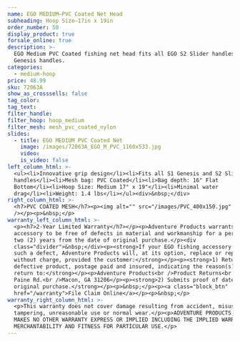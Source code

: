 ```yaml
---
name: EGO MEDIUM—PVC Coated Net Head
subheading: Hoop Size—17in x 19in
order_number: 50
display_product: true
forsale_online: true
description: >-
  EGO Medium PVC Coated fishing net head fits all EGO S2 Slider handles and S1
  Genesis handles.
categories:
  - medium-hoop
price: 48.99
sku: 72063A
show_as_crosssells: false
tag_color:
tag_text:
filter_handle:
filter_hoop: hoop_medium
filter_mesh: mesh_pvc_coated_nylon
slides:
  - title: EGO MEDIUM PVC Coated Net
    image: /images/72063A_EGO_M_PVC_1160x533.jpg
    video:
    is_video: false
left_column_html: >-
  <ul><li>Innovative grip design</li><li>Fits all S1 Genesis and S2 Slider
  handles</li><li>Mesh bag: PVC Coated</li><li>Bag depth: 16" Flat
  Bottom</li><li>Hoop Size: Medium 17" x 19"</li><li>Minimal water
  drag</li><li>Weight: 1.4 lbs</li></ul><div>&nbsp;</div>
right_column_html: >-
  <h7>PVC COATED MESH</h7><p><img alt="" src="/images/PVC_400x150.jpg"
  /></p><p>&nbsp;</p>
warranty_left_column_html: >-
  <p><h7>2-Year Limited Warranty</h7></p><p>Adventure Products warrants your EGO
  accessory to be free of defects in material and workmanship for a period of
  two (2) years from the date of original purchase.</p><div
  class="divider">&nbsp;</div><p><strong>If your EGO fishing accessory exhibits
  such a defect, Adventure Products will, at its option, replace or repair it
  without charge, provided the customer:</strong></p><p><strong>1) Returns the
  defective product, postage paid and insured, indicating the reason(s) for the
  return to:</strong></p><p>Adventure Products<br />Product Returns<br />889 Guy
  Paine Rd.<br />Macon, GA 31206</p><p><strong>2) Submits proof of date of
  original purchase.</strong></p><p>&nbsp;</p><p><a class="block_btn"
  href="/warranty">File Claim Online</a></p><p>&nbsp;</p>
warranty_right_column_html: >-
  <p>This warranty does not cover damage resulting from accident, misuse, abuse,
  tampering, unreasonable use or normal wear.</p><p>ADVENTURE PRODUCTS, INC.
  MAKES NO OTHER WARRANTY EXPRESS OR IMPLIED INCLUDING THE IMPLIED WARRANTIES OF
  MERCHANTABILITY AND FITNESS FOR PARTICULAR USE.</p>
---
```


